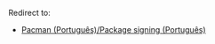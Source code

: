 Redirect to:

*   [Pacman (Português)/Package signing (Português)](/index.php/Pacman_(Portugu%C3%AAs)/Package_signing_(Portugu%C3%AAs) "Pacman (Português)/Package signing (Português)")